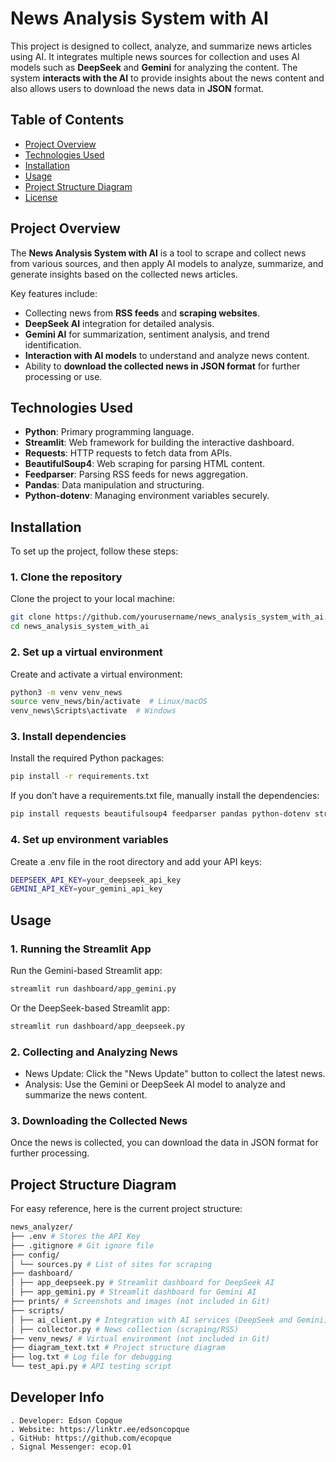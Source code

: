 # News Analysis System with AI

This project is designed to collect, analyze, and summarize news articles using AI. It integrates multiple news sources for collection and uses AI models such as **DeepSeek** and **Gemini** for analyzing the content. The system **interacts with the AI** to provide insights about the news content and also allows users to download the news data in **JSON** format.

## Table of Contents

- [Project Overview](#project-overview)
- [Technologies Used](#technologies-used)
- [Installation](#installation)
- [Usage](#usage)
- [Project Structure Diagram](#project-structure-diagram)
- [License](#license)

## Project Overview

The **News Analysis System with AI** is a tool to scrape and collect news from various sources, and then apply AI models to analyze, summarize, and generate insights based on the collected news articles.

Key features include:
- Collecting news from **RSS feeds** and **scraping websites**.
- **DeepSeek AI** integration for detailed analysis.
- **Gemini AI** for summarization, sentiment analysis, and trend identification.
- **Interaction with AI models** to understand and analyze news content.
- Ability to **download the collected news in JSON format** for further processing or use.

## Technologies Used

- **Python**: Primary programming language.  
- **Streamlit**: Web framework for building the interactive dashboard.  
- **Requests**: HTTP requests to fetch data from APIs.  
- **BeautifulSoup4**: Web scraping for parsing HTML content.  
- **Feedparser**: Parsing RSS feeds for news aggregation.  
- **Pandas**: Data manipulation and structuring.  
- **Python-dotenv**: Managing environment variables securely.  

## Installation

To set up the project, follow these steps:

### 1. Clone the repository
Clone the project to your local machine:

```bash
git clone https://github.com/yourusername/news_analysis_system_with_ai.git
cd news_analysis_system_with_ai
```

### 2. Set up a virtual environment
Create and activate a virtual environment:

```bash
python3 -m venv venv_news
source venv_news/bin/activate  # Linux/macOS
venv_news\Scripts\activate  # Windows
```

### 3. Install dependencies
Install the required Python packages:
```bash
pip install -r requirements.txt
```
If you don’t have a requirements.txt file, manually install the dependencies:
```bash
pip install requests beautifulsoup4 feedparser pandas python-dotenv streamlit
```

### 4. Set up environment variables
Create a .env file in the root directory and add your API keys:
```bash
DEEPSEEK_API_KEY=your_deepseek_api_key
GEMINI_API_KEY=your_gemini_api_key
```

## Usage

### 1. Running the Streamlit App
Run the Gemini-based Streamlit app:
```bash
streamlit run dashboard/app_gemini.py
```
Or the DeepSeek-based Streamlit app:
```bash
streamlit run dashboard/app_deepseek.py
```

### 2. Collecting and Analyzing News
- News Update: Click the "News Update" button to collect the latest news.
- Analysis: Use the Gemini or DeepSeek AI model to analyze and summarize the news content.

### 3. Downloading the Collected News
Once the news is collected, you can download the data in JSON format for further processing.

## Project Structure Diagram
For easy reference, here is the current project structure:
```bash
news_analyzer/
├── .env # Stores the API Key
├── .gitignore # Git ignore file
├── config/
│ └── sources.py # List of sites for scraping
├── dashboard/
│ ├── app_deepseek.py # Streamlit dashboard for DeepSeek AI
│ ├── app_gemini.py # Streamlit dashboard for Gemini AI
├── prints/ # Screenshots and images (not included in Git)
├── scripts/
│ ├── ai_client.py # Integration with AI services (DeepSeek and Gemini)
│ ├── collector.py # News collection (scraping/RSS)
├── venv_news/ # Virtual environment (not included in Git)
├── diagram_text.txt # Project structure diagram
├── log.txt # Log file for debugging
└── test_api.py # API testing script
```

## Developer Info

    . Developer: Edson Copque
    . Website: https://linktr.ee/edsoncopque
    . GitHub: https://github.com/ecopque
    . Signal Messenger: ecop.01